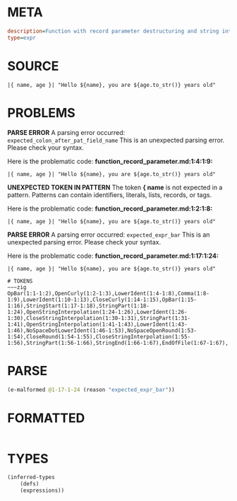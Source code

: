 # META
~~~ini
description=Function with record parameter destructuring and string interpolation
type=expr
~~~
# SOURCE
~~~roc
|{ name, age }| "Hello ${name}, you are ${age.to_str()} years old"
~~~
# PROBLEMS
**PARSE ERROR**
A parsing error occurred: `expected_colon_after_pat_field_name`
This is an unexpected parsing error. Please check your syntax.

Here is the problematic code:
**function_record_parameter.md:1:4:1:9:**
```roc
|{ name, age }| "Hello ${name}, you are ${age.to_str()} years old"
```


**UNEXPECTED TOKEN IN PATTERN**
The token **{ name** is not expected in a pattern.
Patterns can contain identifiers, literals, lists, records, or tags.

Here is the problematic code:
**function_record_parameter.md:1:2:1:8:**
```roc
|{ name, age }| "Hello ${name}, you are ${age.to_str()} years old"
```


**PARSE ERROR**
A parsing error occurred: `expected_expr_bar`
This is an unexpected parsing error. Please check your syntax.

Here is the problematic code:
**function_record_parameter.md:1:17:1:24:**
```roc
|{ name, age }| "Hello ${name}, you are ${age.to_str()} years old"
```



~~~
# TOKENS
~~~zig
OpBar(1:1-1:2),OpenCurly(1:2-1:3),LowerIdent(1:4-1:8),Comma(1:8-1:9),LowerIdent(1:10-1:13),CloseCurly(1:14-1:15),OpBar(1:15-1:16),StringStart(1:17-1:18),StringPart(1:18-1:24),OpenStringInterpolation(1:24-1:26),LowerIdent(1:26-1:30),CloseStringInterpolation(1:30-1:31),StringPart(1:31-1:41),OpenStringInterpolation(1:41-1:43),LowerIdent(1:43-1:46),NoSpaceDotLowerIdent(1:46-1:53),NoSpaceOpenRound(1:53-1:54),CloseRound(1:54-1:55),CloseStringInterpolation(1:55-1:56),StringPart(1:56-1:66),StringEnd(1:66-1:67),EndOfFile(1:67-1:67),
~~~
# PARSE
~~~clojure
(e-malformed @1-17-1-24 (reason "expected_expr_bar"))
~~~
# FORMATTED
~~~roc

~~~
# TYPES
~~~clojure
(inferred-types
	(defs)
	(expressions))
~~~